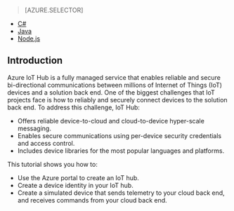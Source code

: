 > [AZURE.SELECTOR]
- [C#](/documentation/articles/articles/iot-hub-csharp-csharp-getstarted)
- [Java](/documentation/articles/articles/iot-hub-java-java-getstarted)
- [Node.js](/documentation/articles/articles/iot-hub-node-node-getstarted)

## Introduction
Azure IoT Hub is a fully managed service that enables reliable and secure bi-directional communications between millions of Internet of Things (IoT) devices and a solution back end. One of the biggest challenges that IoT projects face is how to reliably and securely connect devices to the solution back end. To address this challenge, IoT Hub:

* Offers reliable device-to-cloud and cloud-to-device hyper-scale messaging.
* Enables secure communications using per-device security credentials and access control.
* Includes device libraries for the most popular languages and platforms.

This tutorial shows you how to:

* Use the Azure portal to create an IoT hub.
* Create a device identity in your IoT hub.
* Create a simulated device that sends telemetry to your cloud back end, and receives commands from your cloud back end.

